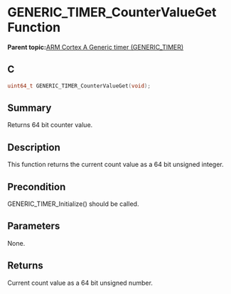 # GENERIC\_TIMER\_CounterValueGet Function

**Parent topic:**[ARM Cortex A Generic timer \(GENERIC\_TIMER\)](GUID-D781FC89-91D3-4EFD-8877-25F1D125D366.md)

## C

```c
uint64_t GENERIC_TIMER_CounterValueGet(void);
```

## Summary

Returns 64 bit counter value.

## Description

This function returns the current count value as a 64 bit unsigned integer.

## Precondition

GENERIC\_TIMER\_Initialize\(\) should be called.

## Parameters

None.

## Returns

Current count value as a 64 bit unsigned number.

